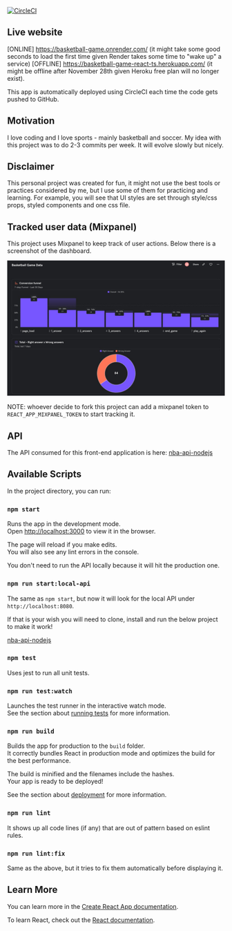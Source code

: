 [![CircleCI](https://circleci.com/gh/lucastagliani/basketball-game-react-ts/tree/main.svg?style=svg)](https://circleci.com/gh/lucastagliani/basketball-game-react-ts/tree/main)

## Live website

[ONLINE] https://basketball-game.onrender.com/ (it might take some good seconds to load the first time given Render takes some time to "wake up" a service)
[OFFLINE] https://basketball-game-react-ts.herokuapp.com/ (it might be offline after November 28th given Heroku free plan will no longer exist).

This app is automatically deployed using CircleCI each time the code gets pushed to GitHub.

## Motivation

I love coding and I love sports - mainly basketball and soccer. My idea with this project was to do 2-3 commits per week. It will evolve slowly but nicely.

## Disclaimer

This personal project was created for fun, it might not use the best tools or practices considered by me, but I use some of them for practicing and learning. For example, you will see that UI styles are set through style/css props, styled components and one css file.

## Tracked user data (Mixpanel)

This project uses Mixpanel to keep track of user actions. Below there is a screenshot of the dashboard.

![Image](readme-assets/mixpanel-dashboard.jpeg 'Basketbal Game Dashboard in Mixpanel. It contains a conversion funil and a pie chart.')

NOTE: whoever decide to fork this project can add a mixpanel token to `REACT_APP_MIXPANEL_TOKEN` to start tracking it.

## API

The API consumed for this front-end application is here: [nba-api-nodejs](https://github.com/lucastagliani/nba-api-nodejs)

## Available Scripts

In the project directory, you can run:

### `npm start`

Runs the app in the development mode.\
Open [http://localhost:3000](http://localhost:3000) to view it in the browser.

The page will reload if you make edits.\
You will also see any lint errors in the console.

You don't need to run the API locally because it will hit the production one.

### `npm run start:local-api`

The same as `npm start`, but now it will look for the local API under `http://localhost:8080`.

If that is your wish you will need to clone, install and run the below project to make it work!

[nba-api-nodejs](https://github.com/lucastagliani/nba-api-nodejs)

### `npm test`

Uses jest to run all unit tests.

### `npm run test:watch`

Launches the test runner in the interactive watch mode.\
See the section about [running tests](https://facebook.github.io/create-react-app/docs/running-tests) for more information.

### `npm run build`

Builds the app for production to the `build` folder.\
It correctly bundles React in production mode and optimizes the build for the best performance.

The build is minified and the filenames include the hashes.\
Your app is ready to be deployed!

See the section about [deployment](https://facebook.github.io/create-react-app/docs/deployment) for more information.

### `npm run lint`

It shows up all code lines (if any) that are out of pattern based on eslint rules.

### `npm run lint:fix`

Same as the above, but it tries to fix them automatically before displaying it.

## Learn More

You can learn more in the [Create React App documentation](https://facebook.github.io/create-react-app/docs/getting-started).

To learn React, check out the [React documentation](https://reactjs.org/).
